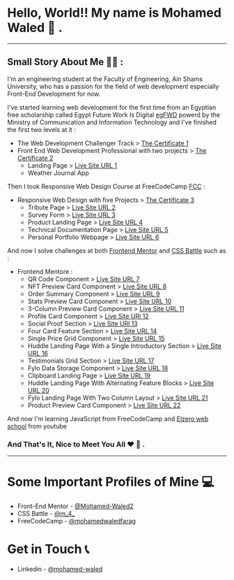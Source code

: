 # Hello,  World!! My name is Mohamed Waled 👋 .

---

## Small Story About Me 👨‍💻 :

I'm an engineering student at the Faculty of Engineering, Ain Shams University, who has
a passion for the field of web development especially Front-End Development for now.

I've started learning web development for the first time from an Egyptian free scholarship 
called Egypt Future Work Is Digital [egFWD] powerd by the Ministry of Communication and 
Information Technology and I've finished the first two levels at it :

- The Web Development Challenger Track > [The Certificate 1]
- Front End Web Development Professional with two projects > [The Certificate 2]
    - Landing Page > [Live Site URL 1]
    - Weather Journal App

Then I took Responsive Web Design Course at FreeCodeCamp [FCC] :

- Responsive Web Design with five Projects > [The Certificate 3]
    - Tribute Page > [Live Site URL 2]
    - Survey Form > [Live Site URL 3]
    - Product Landing Page > [Live Site URL 4]
    - Technical Documentation Page > [Live Site URL 5]
    - Personal Portfolio Webpage > [Live Site URL 6]

And now I solve challenges at both [Frontend Mentor] and [CSS Battle] such as :

- Frontend Mentore :
    - QR Code Component > [Live Site URL 7]
    - NFT Preview Card Component > [Live Site URL 8]
    - Order Summary Component > [Live Site URL 9]
    - Stats Preview Card Component > [Live Site URL 10]
    - 3-Column Preview Card Component > [Live Site URL 11]
    - Profile Card Component > [Live Site URl 12]
    - Social Proof Section > [Live Site URl 13]
    - Four Card Feature Section > [Live Site URL 14]
    - Single Price Grid Component > [Live Site URL 15]
    - Huddle Landing Page With a Single Introductory Section > [Live Site URL 16]
    - Testimonials Grid Section > [Live Site URL 17]
    - Fylo Data Storage Component > [Live Site URL 18]
    - Clipboard Landing Page > [Live Site URL 19]
    - Huddle Landing Page With Alternating Feature Blocks > [Live Site URL 20]
    - Fylo Landing Page With Two Column Layout > [Live Site URL 21]
    - Product Preview Card Component > [Live Site URL 22]

And now I'm learning JavaScript from FreeCodeCamp and [Elzero web school] from youtube

### And That's It, Nice to Meet You All ❤️ 👋 .

---

# Some Important Profiles of Mine 💻

- Front-End Mentor - [@Mohamed-Waled2]
- CSS Battle - [@m_4_]
- FreeCodeCamp - [@mohamedwaledfarag]

# Get in Touch 📞

- Linkedin - [@mohamed-waled]

[//]: # (This is Comment)

[egFWD]: <https://egfwd.com/?lang=ar>
[FCC]: <https://freecodecamp.org/>
[Frontend Mentor]: <https://www.frontendmentor.io/>
[CSS Battle]: <https://cssbattle.dev/>
[Elzero web school]: <https://www.youtube.com/c/ElzeroInfo>
[The Certificate 1]: <https://s3-us-west-2.amazonaws.com/udacity-printer/production/certificates/dc0c4d79-c6c8-4a27-95f4-0d7a86d703aa.pdf>
[The Certificate 2]: <https://graduation.udacity.com/confirm/KKHPEC4K>
[The Certificate 3]: <https://www.freecodecamp.org/certification/mohamedwaledfarag/responsive-web-design>
[Live Site URL 1]: <https://mohamed-waled.github.io/Landing-Page/>
[Live Site URL 2]: <https://mohamed-waled.github.io/Tribute-Page/>
[Live Site URL 3]: <https://mohamed-waled.github.io/Survey-Form/>
[Live Site URL 4]: <https://mohamed-waled.github.io/Product-Landing-Page/>
[Live Site URL 5]: <https://mohamed-waled.github.io/Technical-Documentation-Page/>
[Live Site URL 6]: <https://mohamed-waled.github.io/Personal-Portfolio-Webpage/>
[Live Site URL 7]: <https://mohamed-waled.github.io/QR-Code-Component/>
[Live Site URL 8]: <https://mohamed-waled.github.io/NFT-Preview-Card-Component/>
[Live Site URL 9]: <https://mohamed-waled.github.io/Order-Summary-Component/>
[Live Site URL 10]: <https://mohamed-waled.github.io/Stats-Preview-Card-Component/>
[Live Site URL 11]: <https://mohamed-waled.github.io/3-Column-Preview-Card-Component/>
[Live Site URl 12]: <https://mohamed-waled.github.io/Profile-Card-Component/>
[Live Site URl 13]: <https://mohamed-waled.github.io/Social-Proof-Section/>
[Live Site URL 14]: <https://mohamed-waled.github.io/Four-Card-Feature-Section/>
[Live Site URL 15]: <https://mohamed-waled.github.io/Single-Price-Grid-Component/>
[Live Site URL 16]: <https://mohamed-waled.github.io/Huddle-Landing-Page-With-a-Single-Introductory-Section/>
[Live Site URL 17]: <https://mohamed-waled.github.io/Testimonials-Grid-Section/>
[Live Site URL 18]: <https://mohamed-waled.github.io/Fylo-Data-Storage-Component/>
[Live Site URL 19]: <https://mohamed-waled.github.io/Clipboard-Landing-Page/>
[Live Site URL 20]: <https://mohamed-waled.github.io/Huddle-Landing-Page-With-Alternating-Feature-Blocks/>
[Live Site URL 21]: <https://mohamed-waled.github.io/Fylo-Landing-Page-With-Two-Column-Layout/>
[Live Site URL 22]: <https://mohamed-waled.github.io/Product-Preview-Card-Component/>
[@mohamed-waled]: <https://www.linkedin.com/in/mohamed-waled-82a51a1bb/>
[@Mohamed-Waled2]: <https://www.frontendmentor.io/profile/Mohamed-Waled>
[@m_4_]: <https://cssbattle.dev/player/m_4_>
[@mohamedwaledfarag]: <https://www.freecodecamp.org/mohamedwaledfarag>